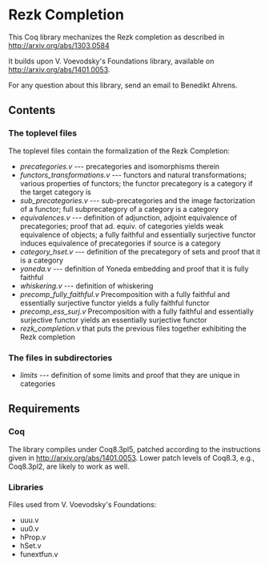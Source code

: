 Rezk Completion
===============

This Coq library mechanizes the Rezk completion as described in
http://arxiv.org/abs/1303.0584

It builds upon V. Voevodsky's Foundations library, available on
http://arxiv.org/abs/1401.0053.

For any question about this library, send an email to Benedikt Ahrens.

## Contents

### The toplevel files

The toplevel files contain the formalization of the Rezk Completion:

* *precategories.v* --- precategories and isomorphisms therein
* *functors_transformations.v* --- functors and natural transformations; various properties of functors; the functor precategory is a category if the target category is
* *sub_precategories.v* --- sub-precategories and the image factorization of a functor; full subprecategory of a category is a category
* *equivalences.v* --- definition of adjunction, adjoint equivalence of precategories; proof that ad. equiv. of categories yields weak equivalence of objects;
                         a fully faithful and essentially surjective functor induces equivalence of precategories if source is a category
* *category_hset.v* --- definition of the precategory of sets and proof that it is a category
* *yoneda.v* --- definition of Yoneda embedding and proof that it is fully faithful
* *whiskering.v* --- definition of whiskering
* *precomp_fully_faithful.v* Precomposition with a fully faithful and essentially surjective functor yields a fully faithful functor
* *precomp_ess_surj.v* Precomposition with a fully faithful and essentially surjective functor yields an essentially surjective functor
* *rezk_completion.v* that puts the previous files together exhibiting the Rezk completion

### The files in subdirectories

* *limits* --- definition of some limits and proof that they are unique in categories

## Requirements

### Coq

The library compiles under Coq8.3pl5, patched according to the instructions given in 
http://arxiv.org/abs/1401.0053. 
Lower patch levels of Coq8.3, e.g., Coq8.3pl2, are likely to work as well.

### Libraries

Files used from V. Voevodsky's Foundations:

  - uuu.v
  - uu0.v
  - hProp.v
  - hSet.v
  - funextfun.v



